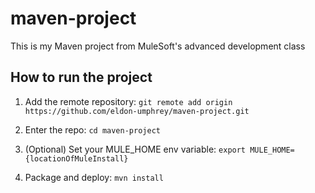 # maven-project

This is my Maven project from MuleSoft's advanced development class

## How to run the project

1. Add the remote repository: `git remote add origin https://github.com/eldon-umphrey/maven-project.git`

1. Enter the repo: `cd maven-project`

1. (Optional) Set your MULE_HOME env variable: `export MULE_HOME={locationOfMuleInstall}`

1. Package and deploy: `mvn install`
